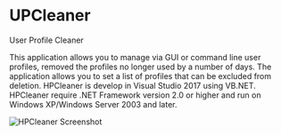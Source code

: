 # UPCleaner
User Profile Cleaner

This application allows you to manage via GUI or command line user profiles, removed the profiles no longer used by a number of days.
The application allows you to set a list of profiles that can be excluded from deletion.
HPCleaner is develop in Visual Studio 2017 using VB.NET.
HPCleaner require .NET Framework version 2.0 or higher and run on Windows XP/Windows Server 2003 and later.

![HPCleaner Screenshot](https://cloud.githubusercontent.com/assets/20457171/25939623/c28b1c98-3633-11e7-9a9e-9494b04dfbc9.png)
